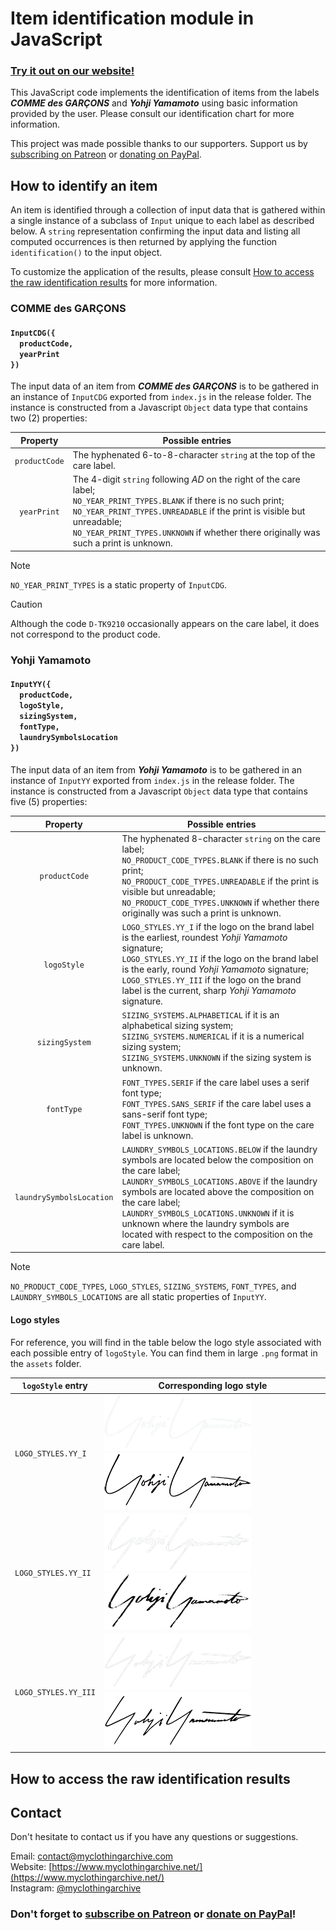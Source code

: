 # Item identification module in JavaScript

### [Try it out on our website!](https://www.myclothingarchive.net/id-tools)

This JavaScript code implements the identification of items from the labels ___COMME des GARÇONS___ and ___Yohji Yamamoto___ using basic information provided by the user. Please consult our identification chart for more information.

This project was made possible thanks to our supporters. Support us by [subscribing on Patreon](https://www.patreon.com/bePatron?u=36066750) or [donating on PayPal](https://www.paypal.com/donate/?hosted_button_id=AP5AP2WBUNNQL).

## How to identify an item

An item is identified through a collection of input data that is gathered within a single instance of a subclass of `Input` unique to each label as described below. A `string` representation confirming the input data and listing all computed occurrences is then returned by applying the function `identification()` to the input object.

To customize the application of the results, please consult [How to access the raw identification results](#access-results) for more information.

### COMME des GARÇONS

#### `InputCDG({`<br>`  productCode,`<br>`  yearPrint`<br>`})`

The input data of an item from ___COMME des GARÇONS___ is to be gathered in an instance of `InputCDG` exported from `index.js` in the release folder. The instance is constructed from a Javascript `Object` data type that contains two (2) properties:

| Property | Possible entries |
| :-: | - |
| `productCode` | The hyphenated 6-to-8-character `string` at the top of the care label. |
| `yearPrint` | The 4-digit `string` following _AD_ on the right of the care label;<br>`NO_YEAR_PRINT_TYPES.BLANK` if there is no such print;<br>`NO_YEAR_PRINT_TYPES.UNREADABLE` if the print is visible but unreadable;<br>`NO_YEAR_PRINT_TYPES.UNKNOWN` if whether there originally was such a print is unknown.<br> |

> [!NOTE]
> `NO_YEAR_PRINT_TYPES` is a static property of `InputCDG`.

> [!CAUTION]
> Although the code `D-TK9210` occasionally appears on the care label, it does not correspond to the product code.

### Yohji Yamamoto

#### `InputYY({`<br>`  productCode,`<br>`  logoStyle,`<br>`  sizingSystem,`<br>`  fontType,`<br>`  laundrySymbolsLocation`<br>`})`

The input data of an item from ___Yohji Yamamoto___ is to be gathered in an instance of `InputYY` exported from `index.js` in the release folder. The instance is constructed from a Javascript `Object` data type that contains five (5) properties:

| Property | Possible entries |
| :-: | - |
| `productCode` | The hyphenated 8-character `string` on the care label;<br>`NO_PRODUCT_CODE_TYPES.BLANK` if there is no such print;<br>`NO_PRODUCT_CODE_TYPES.UNREADABLE` if the print is visible but unreadable;<br>`NO_PRODUCT_CODE_TYPES.UNKNOWN` if whether there originally was such a print is unknown. |
| `logoStyle` | `LOGO_STYLES.YY_I` if the logo on the brand label is the earliest, roundest _Yohji Yamamoto_ signature;<br>`LOGO_STYLES.YY_II` if the logo on the brand label is the early, round _Yohji Yamamoto_ signature;<br>`LOGO_STYLES.YY_III` if the logo on the brand label is the current, sharp _Yohji Yamamoto_ signature. |
| `sizingSystem` | `SIZING_SYSTEMS.ALPHABETICAL` if it is an alphabetical sizing system;<br>`SIZING_SYSTEMS.NUMERICAL` if it is a numerical sizing system;<br>`SIZING_SYSTEMS.UNKNOWN` if the sizing system is unknown. |
| `fontType` | `FONT_TYPES.SERIF` if the care label uses a serif font type;<br>`FONT_TYPES.SANS_SERIF` if the care label uses a sans-serif font type;<br>`FONT_TYPES.UNKNOWN` if the font type on the care label is unknown. |
| `laundrySymbolsLocation` | `LAUNDRY_SYMBOLS_LOCATIONS.BELOW` if the laundry symbols are located below the composition on the care label;<br>`LAUNDRY_SYMBOLS_LOCATIONS.ABOVE` if the laundry symbols are located above the composition on the care label;<br>`LAUNDRY_SYMBOLS_LOCATIONS.UNKNOWN` if it is unknown where the laundry symbols are located with respect to the composition on the care label. |

> [!NOTE]
> `NO_PRODUCT_CODE_TYPES`, `LOGO_STYLES`, `SIZING_SYSTEMS`, `FONT_TYPES`, and `LAUNDRY_SYMBOLS_LOCATIONS` are all static properties of `InputYY`.

#### Logo styles

For reference, you will find in the table below the logo style associated with each possible entry of `logoStyle`. You can find them in large `.png` format in the `assets` folder.

| `logoStyle` entry | Corresponding logo style |
| --- | --- |
| `LOGO_STYLES.YY_I` | ![Y_I](./assets/YohjiYamamoto/small/YohjiYamamoto_MAIN_I_white.png#gh-dark-mode-only) ![Y_I](./assets/YohjiYamamoto/small/YohjiYamamoto_MAIN_I_black.png#gh-light-mode-only) |
| `LOGO_STYLES.YY_II` | ![Y_II](./assets/YohjiYamamoto/small/YohjiYamamoto_MAIN_II_white.png#gh-dark-mode-only) ![Y_II](./assets/YohjiYamamoto/small/YohjiYamamoto_MAIN_II_black.png#gh-light-mode-only) |
| `LOGO_STYLES.YY_III` | ![Y_III](./assets/YohjiYamamoto/small/YohjiYamamoto_MAIN_III_white.png#gh-dark-mode-only) ![Y_III](./assets/YohjiYamamoto/small/YohjiYamamoto_MAIN_III_black.png#gh-light-mode-only) |

## <a id="access-results"/></a> How to access the raw identification results

## Contact

Don't hesitate to contact us if you have any questions or suggestions.

Email: contact@myclothingarchive.com  
Website: [https://www.myclothingarchive.net/](https://www.myclothingarchive.net/)  
Instagram: [@myclothingarchive](https://www.instagram.com/myclothingarchive/)

### Don't forget to [subscribe on Patreon](https://www.patreon.com/bePatron?u=36066750) or [donate on PayPal](https://www.paypal.com/donate/?hosted_button_id=AP5AP2WBUNNQL)!
